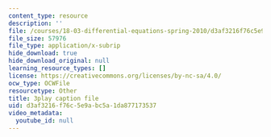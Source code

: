 ```yaml
---
content_type: resource
description: ''
file: /courses/18-03-differential-equations-spring-2010/d3af3216f76c5e9abc5a1da877173537_vP-oRQqmeg4.vtt
file_size: 57976
file_type: application/x-subrip
hide_download: true
hide_download_original: null
learning_resource_types: []
license: https://creativecommons.org/licenses/by-nc-sa/4.0/
ocw_type: OCWFile
resourcetype: Other
title: 3play caption file
uid: d3af3216-f76c-5e9a-bc5a-1da877173537
video_metadata:
  youtube_id: null
---
```

